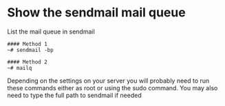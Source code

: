 # Show the sendmail mail queue
List the mail queue in sendmail
```
#### Method 1
~# sendmail -bp

#### Method 2
~# mailq
```
Depending on the settings on your server you will probably need to run these commands
either as root or using the sudo command. You may also need to type the full path to
sendmail if needed

